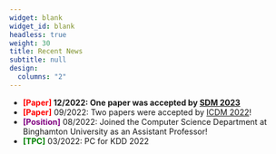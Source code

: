 ```yaml
---
widget: blank
widget_id: blank
headless: true
weight: 30
title: Recent News
subtitle: null
design:
  columns: "2"
---
```

* **<font color="red">\[Paper]</font> 12/2022: One paper was accepted by [SDM 2023](https://www.siam.org/conferences/cm/conference/sdm23)**﻿
* **<font color="red">\[Paper]</font>** 09/2022: Two papers were accepted by [ICDM 2022](https://icdm22.cse.usf.edu/)!
* **<font color="purple">\[Position]</font>** 08/2022: Joined the Computer Science Department at Binghamton University as an Assistant Professor!
* **<font color="green">\[TPC]</font>** 03/2022: PC for KDD 2022